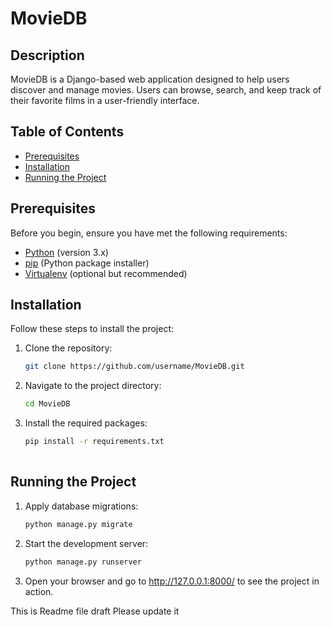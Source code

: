 # MovieDB

## Description
MovieDB is a Django-based web application designed to help users discover and manage movies. Users can browse, search, and keep track of their favorite films in a user-friendly interface.

## Table of Contents
- [Prerequisites](#prerequisites)
- [Installation](#installation)
- [Running the Project](#running-the-project)


## Prerequisites
Before you begin, ensure you have met the following requirements:
- [Python](https://www.python.org/downloads/) (version 3.x)
- [pip](https://pip.pypa.io/en/stable/) (Python package installer)
- [Virtualenv](https://virtualenv.pypa.io/en/latest/) (optional but recommended)

## Installation
Follow these steps to install the project:

1. Clone the repository:
   ```bash
   git clone https://github.com/username/MovieDB.git

2. Navigate to the project directory:
   ```bash
   cd MovieDB

3. Install the required packages:
   ```bash
   pip install -r requirements.txt
	
## Running the Project

1. Apply database migrations:
   ```bash
   python manage.py migrate

2. Start the development server:
   ```bash	   
   python manage.py runserver

3. Open your browser and go to http://127.0.0.1:8000/ to see the project in action.

This is Readme file draft Please update it 
